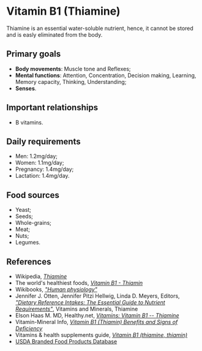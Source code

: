# Vitamin B1 (Thiamine)
Thiamine is an essential water-soluble nutrient, hence, it cannot be stored and is easly eliminated from the body.

## Primary goals
- __Body movements__: Muscle tone and Reflexes;
- __Mental functions__: Attention, Concentration, Decision making, Learning, Memory capacity, Thinking, Understanding;
- __Senses__.

## Important relationships
- B vitamins.

## Daily requirements
- Men: 1.2mg/day;
- Women: 1.1mg/day;
- Pregnancy: 1.4mg/day;
- Lactation: 1.4mg/day.

## Food sources
- Yeast;
- Seeds;
- Whole-grains;
- Meat;
- Nuts;
- Legumes.

## References
- Wikipedia, [_Thiamine_](https://en.wikipedia.org/wiki/Thiamine)
- The world's healthiest foods, [_Vitamin B1 - Thiamin_](http://www.whfoods.com/genpage.php?tname=nutrient&dbid=100)
- Wikibooks, [_"Human physiology"_](https://en.Wikibooks.org/wiki/Human_Physiology/Nutrition#Vitamins)
- Jennifer J. Otten, Jennifer Pitzi Hellwig, Linda D. Meyers, Editors, [_"Dietary Reference Intakes: The Essential Guide to Nutrient Requirements"_](https://www.amazon.com/Dietary-Reference-Intakes-Essential-Requirements/dp/0309157420), Vitamins and Minerals, Thiamine
- Elson Haas M. MD, Healthy.net, [_Vitamins: Vitamin B1 -- Thiamine_](http://www.healthy.net/Health/Article/Vitamin_B1_Thiamine/1922/2)
- Vitamin-Mineral Info, [_Vitamin B1 (Thiamin) Benefits and Signs of Deficiency_](http://www.vitamin-mineral-info.com/vitamin-b1-thiamin-benefits-signs-of-deficiency.php)
- Vitamins & health supplements guide, [_Vitamin B1 (thiamine, thiamin)_](http://www.vitamins-supplements.org/vitamin-B1-thiamine.php)
- [USDA Branded Food Products Database](https://ndb.nal.usda.gov/ndb/nutrients/report/nutrientsfrm?max=1000&offset=0&totCount=0&nutrient1=404&nutrient2=&nutrient3=&subset=0&sort=c&measureby=g)